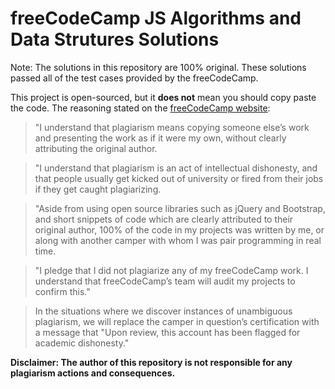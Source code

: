 # freeCodeCamp JS Algorithms and Data Strutures Solutions

Note: The solutions in this repository are 100% original. These solutions passed all of the test cases provided by the freeCodeCamp.

This project is open-sourced, but it **does not** mean you should copy paste the code. The reasoning stated on the [freeCodeCamp website](https://www.freecodecamp.org/news/academic-honesty-policy/):

> "I understand that plagiarism means copying someone else’s work and presenting the work as if it were my own, without clearly attributing the original author.

> "I understand that plagiarism is an act of intellectual dishonesty, and that people usually get kicked out of university or fired from their jobs if they get caught plagiarizing.

> "Aside from using open source libraries such as jQuery and Bootstrap, and short snippets of code which are clearly attributed to their original author, 100% of the code in my projects was written by me, or along with another camper with whom I was pair programming in real time.

> "I pledge that I did not plagiarize any of my freeCodeCamp work. I understand that freeCodeCamp’s team will audit my projects to confirm this."

> In the situations where we discover instances of unambiguous plagiarism, we will replace the camper in question’s certification with a message that "Upon review, this account has been flagged for academic dishonesty."

**Disclaimer: The author of this repository is not responsible for any plagiarism actions and consequences.**
